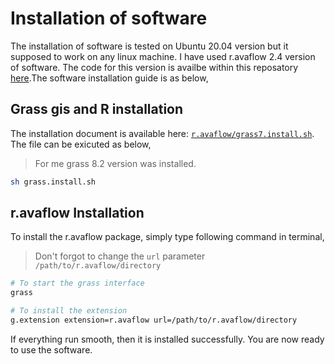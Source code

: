 # Installation of software

The installation of software is tested on Ubuntu 20.04 version but it supposed to work on any linux machine. I have used r.avaflow 2.4 version of software. The code for this version is availbe within this reposatory [here](https://github.com/iamtekson/GLOF-simulation/tree/main/SOFTWARE).The software installation guide is as below,

## Grass gis and R installation

The installation document is available here: [`r.avaflow/grass7.install.sh`](https://github.com/iamtekson/GLOF-simulation/blob/main/SOFTWARE/grass.install.sh). The file can be exicuted as below,

> For me grass 8.2 version was installed.

```sh
sh grass.install.sh
```

## r.avaflow Installation

To install the r.avaflow package, simply type following command in terminal,

> Don't forgot to change the `url` parameter `/path/to/r.avaflow/directory`

```sh
# To start the grass interface
grass

# To install the extension
g.extension extension=r.avaflow url=/path/to/r.avaflow/directory
```

If everything run smooth, then it is installed successfully. You are now ready to use the software. 
